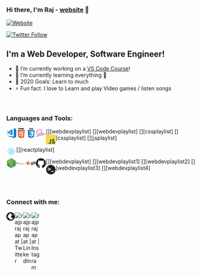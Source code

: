 ### Hi there, I'm Raj -  [website] 👋

[![Website](https://img.shields.io/website?label=rajprajapat.com&style=for-the-badge&url=http%3A%2F%2Frajprajapat.com)](rajprajapat.com)

[![Twitter Follow](https://img.shields.io/twitter/follow/rajprajapat712?color=1DA1F2&logo=twitter&style=for-the-badge)](https://twitter.com/intent/follow?screen_name=rajprajapat712)

## I'm a Web Developer, Software Engineer!

- 🔭 I’m currently working on a [VS Code Course][website]!
- 🌱 I’m currently learning everything 🤣
- 🥅 2020 Goals: Learn to much
- ⚡ Fun fact: I love to Learn and play Video games / listen songs


<br />

### Languages and Tools:

[<img align="left" alt="Visual Studio Code" width="26px" src="https://raw.githubusercontent.com/github/explore/80688e429a7d4ef2fca1e82350fe8e3517d3494d/topics/visual-studio-code/visual-studio-code.png" />][webdevplaylist]
[<img align="left" alt="HTML5" width="26px" src="https://raw.githubusercontent.com/github/explore/80688e429a7d4ef2fca1e82350fe8e3517d3494d/topics/html/html.png" />][webdevplaylist]
[<img align="left" alt="CSS3" width="26px" src="https://raw.githubusercontent.com/github/explore/80688e429a7d4ef2fca1e82350fe8e3517d3494d/topics/css/css.png" />][cssplaylist]
[<img align="left" alt="Sass" width="26px" src="https://raw.githubusercontent.com/github/explore/80688e429a7d4ef2fca1e82350fe8e3517d3494d/topics/sass/sass.png" />][cssplaylist]
[<img align="left" alt="JavaScript" width="26px" src="https://raw.githubusercontent.com/github/explore/80688e429a7d4ef2fca1e82350fe8e3517d3494d/topics/javascript/javascript.png" />][jsplaylist]

[<img align="left" alt="React" width="26px" src="https://raw.githubusercontent.com/github/explore/80688e429a7d4ef2fca1e82350fe8e3517d3494d/topics/react/react.png" />][reactplaylist]

[<img align="left" alt="Node.js" width="26px" src="https://raw.githubusercontent.com/github/explore/80688e429a7d4ef2fca1e82350fe8e3517d3494d/topics/nodejs/nodejs.png" />][webdevplaylist]
[<img align="left" alt="MongoDB" width="26px" src="https://raw.githubusercontent.com/github/explore/80688e429a7d4ef2fca1e82350fe8e3517d3494d/topics/mongodb/mongodb.png" />][webdevplaylist1]
[<img align="left" alt="Git" width="26px" src="https://raw.githubusercontent.com/github/explore/80688e429a7d4ef2fca1e82350fe8e3517d3494d/topics/git/git.png" />][webdevplaylist2]
[<img align="left" alt="GitHub" width="26px" src="https://raw.githubusercontent.com/github/explore/78df643247d429f6cc873026c0622819ad797942/topics/github/github.png" />][webdevplaylist3]
[<img align="left" alt="Terminal" width="26px" src="https://raw.githubusercontent.com/github/explore/80688e429a7d4ef2fca1e82350fe8e3517d3494d/topics/terminal/terminal.png" />][webdevplaylist4]

<br />
<br />


### Connect with me:

[<img align="left" alt="rajprajapat.com" width="22px" src="https://raw.githubusercontent.com/iconic/open-iconic/master/svg/globe.svg" />][website]
[<img align="left" alt="rajprajapat | Twitter" width="22px" src="https://cdn.jsdelivr.net/npm/simple-icons@v3/icons/twitter.svg" />][twitter]
[<img align="left" alt="rajprajapat | LinkedIn" width="22px" src="https://cdn.jsdelivr.net/npm/simple-icons@v3/icons/linkedin.svg" />][linkedin]
[<img align="left" alt="rajprajapat | Instagram" width="22px" src="https://cdn.jsdelivr.net/npm/simple-icons@v3/icons/instagram.svg" />][instagram]

<br />
<br />


[website]: http://rajprajapat.com
[twitter]: https://twitter.com/rajprajapat712
[youtube]: https://youtube.com/codeSTACKr
[linkedin]: https://www.linkedin.com/in/raj-prajapat-794264102/
[instagram]: https://www.instagram.com/raj_prajapat7/

